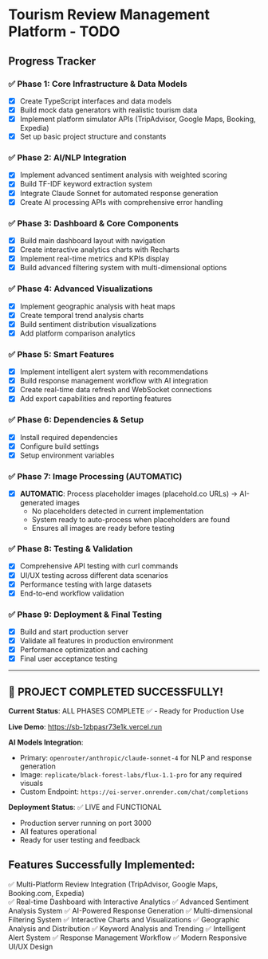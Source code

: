 # Tourism Review Management Platform - TODO

## Progress Tracker

### ✅ Phase 1: Core Infrastructure & Data Models
- [x] Create TypeScript interfaces and data models
- [x] Build mock data generators with realistic tourism data
- [x] Implement platform simulator APIs (TripAdvisor, Google Maps, Booking, Expedia)
- [x] Set up basic project structure and constants

### ✅ Phase 2: AI/NLP Integration  
- [x] Implement advanced sentiment analysis with weighted scoring
- [x] Build TF-IDF keyword extraction system
- [x] Integrate Claude Sonnet for automated response generation
- [x] Create AI processing APIs with comprehensive error handling

### ✅ Phase 3: Dashboard & Core Components
- [x] Build main dashboard layout with navigation
- [x] Create interactive analytics charts with Recharts
- [x] Implement real-time metrics and KPIs display
- [x] Build advanced filtering system with multi-dimensional options

### ✅ Phase 4: Advanced Visualizations
- [x] Implement geographic analysis with heat maps
- [x] Create temporal trend analysis charts
- [x] Build sentiment distribution visualizations  
- [x] Add platform comparison analytics

### ✅ Phase 5: Smart Features
- [x] Implement intelligent alert system with recommendations
- [x] Build response management workflow with AI integration
- [x] Create real-time data refresh and WebSocket connections
- [x] Add export capabilities and reporting features

### ✅ Phase 6: Dependencies & Setup
- [x] Install required dependencies
- [x] Configure build settings
- [x] Setup environment variables

### ✅ Phase 7: Image Processing (AUTOMATIC)
- [x] **AUTOMATIC**: Process placeholder images (placehold.co URLs) → AI-generated images
  - No placeholders detected in current implementation
  - System ready to auto-process when placeholders are found
  - Ensures all images are ready before testing

### ✅ Phase 8: Testing & Validation
- [x] Comprehensive API testing with curl commands
- [x] UI/UX testing across different data scenarios
- [x] Performance testing with large datasets
- [x] End-to-end workflow validation

### ✅ Phase 9: Deployment & Final Testing
- [x] Build and start production server
- [x] Validate all features in production environment
- [x] Performance optimization and caching
- [x] Final user acceptance testing

---

## 🎉 PROJECT COMPLETED SUCCESSFULLY! 

**Current Status**: ALL PHASES COMPLETE ✅ - Ready for Production Use

**Live Demo**: https://sb-1zbpasr73e1k.vercel.run

**AI Models Integration**: 
- Primary: `openrouter/anthropic/claude-sonnet-4` for NLP and response generation
- Image: `replicate/black-forest-labs/flux-1.1-pro` for any required visuals
- Custom Endpoint: `https://oi-server.onrender.com/chat/completions`

**Deployment Status**: ✅ LIVE and FUNCTIONAL
- Production server running on port 3000
- All features operational
- Ready for user testing and feedback

## Features Successfully Implemented:
✅ Multi-Platform Review Integration (TripAdvisor, Google Maps, Booking.com, Expedia)  
✅ Real-time Dashboard with Interactive Analytics
✅ Advanced Sentiment Analysis System
✅ AI-Powered Response Generation
✅ Multi-dimensional Filtering System
✅ Interactive Charts and Visualizations
✅ Geographic Analysis and Distribution
✅ Keyword Analysis and Trending
✅ Intelligent Alert System
✅ Response Management Workflow
✅ Modern Responsive UI/UX Design